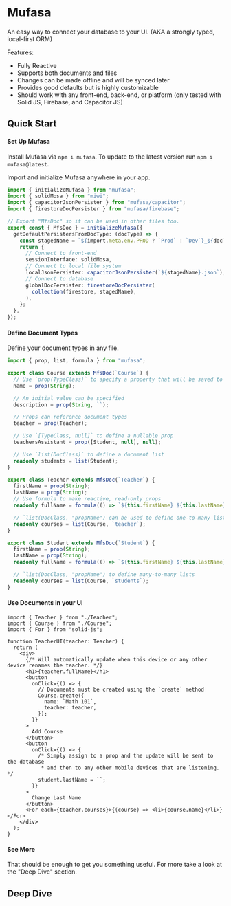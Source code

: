 # Mufasa

An easy way to connect your database to your UI. (AKA a strongly typed, local-first ORM)

Features:

- Fully Reactive
- Supports both documents and files
- Changes can be made offline and will be synced later
- Provides good defaults but is highly customizable
- Should work with any front-end, back-end, or platform (only tested with Solid JS, Firebase, and Capacitor JS)

## Quick Start

#### Set Up Mufasa

Install Mufasa via `npm i mufasa`. To update to the latest version run `npm i mufasa@latest`.

Import and initialize Mufasa anywhere in your app.

```ts
import { initializeMufasa } from "mufasa";
import { solidMosa } from "miwi";
import { capacitorJsonPersister } from "mufasa/capacitor";
import { firestoreDocPersister } from "mufasa/firebase";

// Export "MfsDoc" so it can be used in other files too.
export const { MfsDoc } = initializeMufasa({
  getDefaultPersistersFromDocType: (docType) => {
    const stagedName = `${import.meta.env.PROD ? `Prod` : `Dev`}_${docType}`;
    return {
      // Connect to front-end
      sessionInterface: solidMosa,
      // Connect to local file system
      localJsonPersister: capacitorJsonPersister(`${stagedName}.json`),
      // Connect to database
      globalDocPersister: firestoreDocPersister(
        collection(firestore, stagedName),
      ),
    };
  },
});
```

#### Define Document Types

Define your document types in any file.

```ts
import { prop, list, formula } from "mufasa";

export class Course extends MfsDoc(`Course`) {
  // Use `prop(TypeClass)` to specify a property that will be saved to the database
  name = prop(String);

  // An initial value can be specified
  description = prop(String, ``);

  // Props can reference document types
  teacher = prop(Teacher);

  // Use `[TypeClass, null]` to define a nullable prop
  teachersAssistant = prop([Student, null], null);

  // Use `list(DocClass)` to define a document list
  readonly students = list(Student);
}

export class Teacher extends MfsDoc(`Teacher`) {
  firstName = prop(String);
  lastName = prop(String);
  // Use formula to make reactive, read-only props
  readonly fullName = formula(() => `${this.firstName} ${this.lastName}`);

  // `list(DocClass, "propName") can be used to define one-to-many lists
  readonly courses = list(Course, `teacher`);
}

export class Student extends MfsDoc(`Student`) {
  firstName = prop(String);
  lastName = prop(String);
  readonly fullName = formula(() => `${this.firstName} ${this.lastName}`);

  // `list(DocClass, "propName") to define many-to-many lists
  readonly courses = list(Course, `students`);
}
```

#### Use Documents in your UI

```tsx
import { Teacher } from "./Teacher";
import { Course } from "./Course";
import { For } from "solid-js";

function TeacherUI(teacher: Teacher) {
  return (
    <div>
      {/* Will automatically update when this device or any other device renames the teacher. */}
      <h1>{teacher.fullName}</h1>
      <button
        onClick={() => {
          // Documents must be created using the `create` method
          Course.create({
            name: `Math 101`,
            teacher: teacher,
          });
        }}
      >
        Add Course
      </button>
      <button
        onClick={() => {
          /* Simply assign to a prop and the update will be sent to the database
           * and then to any other mobile devices that are listening. */
          student.lastName = ``;
        }}
      >
        Change Last Name
      </button>
      <For each={teacher.courses}>{(course) => <li>{course.name}</li>}</For>
    </div>
  );
}
```

#### See More

That should be enough to get you something useful. For more take a look at the "Deep Dive" section.

## Deep Dive
